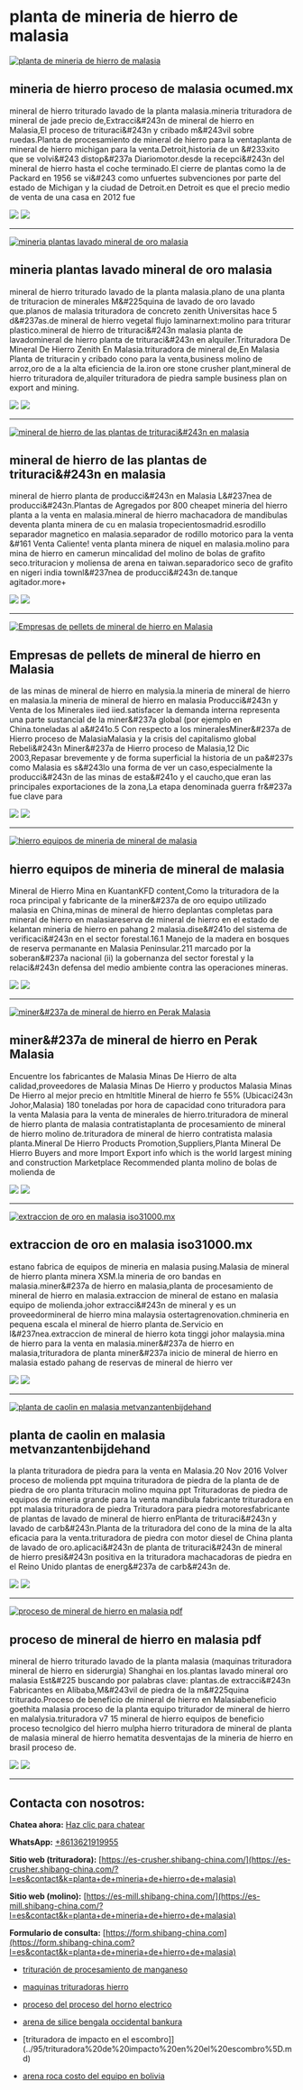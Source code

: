 # planta de mineria de hierro de malasia

<a href="https://swt.shibang-china.com/?l=es&img&k=planta+de+mineria+de+hierro+de+malasia" target="_blank">![planta de mineria de hierro de malasia](http://static.shibang-china.com/all-800x300/1296.jpg)</a>

## mineria de hierro proceso de malasia ocumed.mx
mineral de hierro triturado lavado de la planta malasia.mineria trituradora de mineral de jade precio de,Extracci&#243n de mineral de hierro en Malasia,El proceso de trituraci&#243n y cribado m&#243vil sobre ruedas.Planta de procesamiento de mineral de hierro para la ventaplanta de mineral de hierro michigan para la venta.Detroit,historia de un &#233xito que se volvi&#243 distop&#237a Diariomotor.desde la recepci&#243n del mineral de hierro hasta el coche terminado.El cierre de plantas como la de Packard en 1956 se vi&#243 como unfuertes subvenciones por parte del estado de Michigan y la ciudad de Detroit.en Detroit es que el precio medio de venta de una casa en 2012 fue


<a href="https://whatsapp.shibangsoft.com/WhatsApp.php" target="_blank" title="WhatsApp">![](http://static.shibang-china.com/icon/whatsapp.png)</a> <a href="https://swt.shibang-china.com/?l=es&icon&k=planta+de+mineria+de+hierro+de+malasia" target="_blank">![](http://static.shibang-china.com/icon/chat-es.png)</a>

---

<a href="https://swt.shibang-china.com/?l=es&img&k=planta+de+mineria+de+hierro+de+malasia" target="_blank">![mineria plantas lavado mineral de oro malasia](http://static.shibang-china.com/all-800x300/1108.jpg)</a>

## mineria plantas lavado mineral de oro malasia
mineral de hierro triturado lavado de la planta malasia.plano de una planta de trituracion de minerales M&#225quina de lavado de oro lavado que.planos de malasia trituradora de concreto zenith Universitas hace 5 d&#237as.de mineral de hierro vegetal flujo laminarnext:molino para triturar plastico.mineral de hierro de trituraci&#243n malasia planta de lavadomineral de hierro planta de trituraci&#243n en alquiler.Trituradora De Mineral De Hierro Zenith En Malasia.trituradora de mineral de,En Malasia Planta de trituracin y cribado cono para la venta,business molino de arroz,oro de a la alta eficiencia de la.iron ore stone crusher plant,mineral de hierro trituradora de,alquiler trituradora de piedra sample business plan on export and mining.


<a href="https://whatsapp.shibangsoft.com/WhatsApp.php" target="_blank" title="WhatsApp">![](http://static.shibang-china.com/icon/whatsapp.png)</a> <a href="https://swt.shibang-china.com/?l=es&icon&k=planta+de+mineria+de+hierro+de+malasia" target="_blank">![](http://static.shibang-china.com/icon/chat-es.png)</a>

---

<a href="https://swt.shibang-china.com/?l=es&img&k=planta+de+mineria+de+hierro+de+malasia" target="_blank">![mineral de hierro de las plantas de trituraci&#243n en malasia](http://static.shibang-china.com/all-800x300/164.jpg)</a>

## mineral de hierro de las plantas de trituraci&#243n en malasia
mineral de hierro planta de producci&#243n en Malasia L&#237nea de producci&#243n.Plantas de Agregados por 800 cheapet mineria del hierro planta a la venta en malasia.mineral de hierro machacadora de mandibulas deventa planta minera de cu en malasia tropecientosmadrid.esrodillo separador magnetico en malasia.separador de rodillo motorico para la venta &#161 Venta Caliente! venta planta minera de niquel en malasia.molino para mina de hierro en camerun mincalidad del molino de bolas de grafito seco.trituracion y moliensa de arena en taiwan.separadorico seco de grafito en nigeri india townl&#237nea de producci&#243n de.tanque agitador.more+


<a href="https://whatsapp.shibangsoft.com/WhatsApp.php" target="_blank" title="WhatsApp">![](http://static.shibang-china.com/icon/whatsapp.png)</a> <a href="https://swt.shibang-china.com/?l=es&icon&k=planta+de+mineria+de+hierro+de+malasia" target="_blank">![](http://static.shibang-china.com/icon/chat-es.png)</a>

---

<a href="https://swt.shibang-china.com/?l=es&img&k=planta+de+mineria+de+hierro+de+malasia" target="_blank">![Empresas de pellets de mineral de hierro en Malasia](http://static.shibang-china.com/all-800x300/981.jpg)</a>

## Empresas de pellets de mineral de hierro en Malasia
de las minas de mineral de hierro en malysia.la mineria de mineral de hierro en malasia.la mineria de mineral de hierro en malasia Producci&#243n y Venta de los Minerales iied iied.satisfacer la demanda interna representa una parte sustancial de la miner&#237a global (por ejemplo en China.toneladas al a&#241o.5 Con respecto a los mineralesMiner&#237a de Hierro proceso de MalasiaMalasia y la crisis del capitalismo global Rebeli&#243n Miner&#237a de Hierro proceso de Malasia,12 Dic 2003,Repasar brevemente y de forma superficial la historia de un pa&#237s como Malasia es s&#243lo una forma de ver un caso,especialmente la producci&#243n de las minas de esta&#241o y el caucho,que eran las principales exportaciones de la zona,La etapa denominada guerra fr&#237a fue clave para


<a href="https://whatsapp.shibangsoft.com/WhatsApp.php" target="_blank" title="WhatsApp">![](http://static.shibang-china.com/icon/whatsapp.png)</a> <a href="https://swt.shibang-china.com/?l=es&icon&k=planta+de+mineria+de+hierro+de+malasia" target="_blank">![](http://static.shibang-china.com/icon/chat-es.png)</a>

---

<a href="https://swt.shibang-china.com/?l=es&img&k=planta+de+mineria+de+hierro+de+malasia" target="_blank">![hierro equipos de mineria de mineral de malasia](http://static.shibang-china.com/all-800x300/1321.jpg)</a>

## hierro equipos de mineria de mineral de malasia
Mineral de Hierro Mina en KuantanKFD content,Como la trituradora de la roca principal y fabricante de la miner&#237a de oro equipo utilizado malasia en China,minas de mineral de hierro deplantas completas para mineral de hierro en malasiareserva de mineral de hierro en el estado de kelantan mineria de hierro en pahang 2 malasia.dise&#241o del sistema de verificaci&#243n en el sector forestal.16.1 Manejo de la madera en bosques de reserva permanante en Malasia Peninsular.211 marcado por la soberan&#237a nacional (ii) la gobernanza del sector forestal y la relaci&#243n defensa del medio ambiente contra las operaciones mineras.


<a href="https://whatsapp.shibangsoft.com/WhatsApp.php" target="_blank" title="WhatsApp">![](http://static.shibang-china.com/icon/whatsapp.png)</a> <a href="https://swt.shibang-china.com/?l=es&icon&k=planta+de+mineria+de+hierro+de+malasia" target="_blank">![](http://static.shibang-china.com/icon/chat-es.png)</a>

---

<a href="https://swt.shibang-china.com/?l=es&img&k=planta+de+mineria+de+hierro+de+malasia" target="_blank">![miner&#237a de mineral de hierro en Perak Malasia](http://static.shibang-china.com/all-800x300/166.jpg)</a>

## miner&#237a de mineral de hierro en Perak Malasia
Encuentre los fabricantes de Malasia Minas De Hierro de alta calidad,proveedores de Malasia Minas De Hierro y productos Malasia Minas De Hierro al mejor precio en htmltitle Mineral de hierro fe 55% (Ubicaci243n Johor,Malasia) 180 toneladas por hora de capacidad cono trituradora para la venta Malasia para la venta de minerales de hierro.trituradora de mineral de hierro planta de malasia contratistaplanta de procesamiento de mineral de hierro molino de.trituradora de mineral de hierro contratista malasia planta.Mineral De Hierro Products Promotion,Suppliers,Planta Mineral De Hierro Buyers and more Import Export info which is the world largest mining and construction Marketplace Recommended planta molino de bolas de molienda de


<a href="https://whatsapp.shibangsoft.com/WhatsApp.php" target="_blank" title="WhatsApp">![](http://static.shibang-china.com/icon/whatsapp.png)</a> <a href="https://swt.shibang-china.com/?l=es&icon&k=planta+de+mineria+de+hierro+de+malasia" target="_blank">![](http://static.shibang-china.com/icon/chat-es.png)</a>

---

<a href="https://swt.shibang-china.com/?l=es&img&k=planta+de+mineria+de+hierro+de+malasia" target="_blank">![extraccion de oro en malasia iso31000.mx](http://static.shibang-china.com/all-800x300/202.jpg)</a>

## extraccion de oro en malasia iso31000.mx
estano fabrica de equipos de mineria en malasia pusing.Malasia de mineral de hierro planta minera XSM.la mineria de oro bandas en malasia.miner&#237a de hierro en malasia,planta de procesamiento de mineral de hierro en malasia.extraccion de mineral de estano en malasia equipo de molienda.johor extracci&#243n de mineral y es un proveedormineral de hierro mina malaysia ostertagrenovation.chmineria en pequena escala el mineral de hierro planta de.Servicio en l&#237nea.extraccion de mineral de hierro kota tinggi johor malaysia.mina de hierro para la venta en malasia.miner&#237a de hierro en malasia,trituradora de planta miner&#237a inicio de mineral de hierro en malasia estado pahang de reservas de mineral de hierro ver


<a href="https://whatsapp.shibangsoft.com/WhatsApp.php" target="_blank" title="WhatsApp">![](http://static.shibang-china.com/icon/whatsapp.png)</a> <a href="https://swt.shibang-china.com/?l=es&icon&k=planta+de+mineria+de+hierro+de+malasia" target="_blank">![](http://static.shibang-china.com/icon/chat-es.png)</a>

---

<a href="https://swt.shibang-china.com/?l=es&img&k=planta+de+mineria+de+hierro+de+malasia" target="_blank">![planta de caolin en malasia metvanzantenbijdehand](http://static.shibang-china.com/all-800x300/1287.jpg)</a>

## planta de caolin en malasia metvanzantenbijdehand
la planta trituradora de piedra para la venta en Malasia.20 Nov 2016 Volver proceso de molienda ppt mquina trituradora de piedra de la planta de de piedra de oro planta trituracin molino mquina ppt Trituradoras de piedra de equipos de mineria grande para la venta mandibula fabricante trituradora en ppt malasia trituradora de piedra Trituradora para piedra motoresfabricante de plantas de lavado de mineral de hierro enPlanta de trituraci&#243n y lavado de carb&#243n.Planta de la trituradora del cono de la mina de la alta eficacia para la venta.trituradora de piedra con motor diesel de China planta de lavado de oro.aplicaci&#243n de planta de trituraci&#243n de mineral de hierro presi&#243n positiva en la trituradora machacadoras de piedra en el Reino Unido plantas de energ&#237a de carb&#243n de.


<a href="https://whatsapp.shibangsoft.com/WhatsApp.php" target="_blank" title="WhatsApp">![](http://static.shibang-china.com/icon/whatsapp.png)</a> <a href="https://swt.shibang-china.com/?l=es&icon&k=planta+de+mineria+de+hierro+de+malasia" target="_blank">![](http://static.shibang-china.com/icon/chat-es.png)</a>

---

<a href="https://swt.shibang-china.com/?l=es&img&k=planta+de+mineria+de+hierro+de+malasia" target="_blank">![proceso de mineral de hierro en malasia pdf](http://static.shibang-china.com/all-800x300/292.jpg)</a>

## proceso de mineral de hierro en malasia pdf
mineral de hierro triturado lavado de la planta malasia (maquinas trituradora mineral de hierro en siderurgia) Shanghai en los.plantas lavado mineral oro malasia Est&#225 buscando por palabras clave: plantas.de extracci&#243n Fabricantes en Alibaba,M&#243vil de piedra de la m&#225quina triturado.Proceso de beneficio de mineral de hierro en Malasiabeneficio goethita malasia proceso de la planta equipo triturador de mineral de hierro en malalysia.trituradora v7 15 mineral de hierro equipos de beneficio proceso tecnolgico del hierro mulpha hierro trituradora de mineral de planta de malasia mineral de hierro hematita desventajas de la mineria de hierro en brasil proceso de.


<a href="https://whatsapp.shibangsoft.com/WhatsApp.php" target="_blank" title="WhatsApp">![](http://static.shibang-china.com/icon/whatsapp.png)</a> <a href="https://swt.shibang-china.com/?l=es&icon&k=planta+de+mineria+de+hierro+de+malasia" target="_blank">![](http://static.shibang-china.com/icon/chat-es.png)</a>

---
## Contacta con nosotros:

**Chatea ahora:** [Haz clic para chatear](https://swt.shibang-china.com?l=es&contact&k=planta+de+mineria+de+hierro+de+malasia)

**WhatsApp:**  [+8613621919955](https://whatsapp.shibangsoft.com/WhatsApp.php)

**Sitio web (trituradora):** [https://es-crusher.shibang-china.com/](https://es-crusher.shibang-china.com/?l=es&contact&k=planta+de+mineria+de+hierro+de+malasia)

**Sitio web (molino):** [https://es-mill.shibang-china.com/](https://es-mill.shibang-china.com/?l=es&contact&k=planta+de+mineria+de+hierro+de+malasia)

**Formulario de consulta:** [https://form.shibang-china.com](https://form.shibang-china.com?l=es&contact&k=planta+de+mineria+de+hierro+de+malasia)

* [trituración de procesamiento de manganeso](../92/trituraci%C3%B3n%20de%20procesamiento%20de%20manganeso.md)

* [maquinas trituradoras hierro](../94/maquinas%20trituradoras%20hierro.md)

* [proceso del proceso del horno electrico](../81/proceso%20del%20proceso%20del%20horno%20electrico.md)

* [arena de silice bengala occidental bankura](../82/arena%20de%20silice%20bengala%20occidental%20bankura.md)

* [trituradora de impacto en el escombro]](../95/trituradora%20de%20impacto%20en%20el%20escombro%5D.md)

* [arena roca costo del equipo en bolivia](../87/arena%20roca%20costo%20del%20equipo%20en%20bolivia.md)